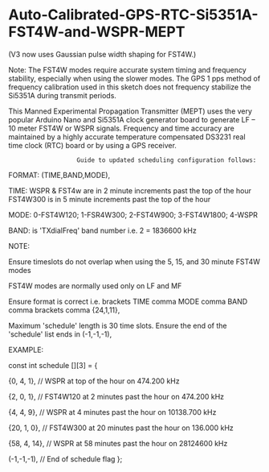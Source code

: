 # Auto-Calibrated-GPS-RTC-Si5351A-FST4W-and-WSPR-MEPT

(V3 now uses Gaussian pulse width shaping for FST4W.)

Note: The FST4W modes require accurate system timing and frequency stability, especially when using the slower modes. The GPS 1 pps method of frequency calibration used in this sketch does not frequency stabilize the Si5351A during transmit periods. 

This Manned Experimental Propagation Transmitter (MEPT) uses the very popular Arduino Nano and Si5351A clock generator board to generate LF – 10 meter FST4W or WSPR signals. Frequency and time accuracy are maintained by a highly accurate temperature compensated DS3231 real time clock (RTC) board or by using a GPS receiver.


                       Guide to updated scheduling configuration follows:

  FORMAT:    (TIME,BAND,MODE),

  TIME:    WSPR & FST4w are in 2 minute increments past the top of the hour
           FST4W300 is in 5 minute increments past the top of the hour

  MODE:    0-FST4W120; 1-FSR4W300; 2-FST4W900; 3-FST4W1800; 4-WSPR

  BAND:    is 'TXdialFreq' band number  i.e. 2 = 1836600 kHz



  NOTE: 
  
  Ensure timeslots do not overlap when using the 5, 15, and 30 minute FST4W modes

  FST4W modes are normally used only on LF and MF

  Ensure format is correct
  i.e. brackets TIME comma MODE comma BAND comma brackets comma {24,1,11},

  Maximum 'schedule' length is 30 time slots.
  Ensure the end of the 'schedule' list ends in (-1,-1,-1),



  EXAMPLE:

  const int schedule [][3] = {
  
  {0, 4, 1},   // WSPR at top of the hour on 474.200 kHz
  
  {2, 0, 1},   // FST4W120 at 2 minutes past the hour on 474.200 kHz
  
  {4, 4, 9},   // WSPR at 4 minutes past the hour on 10138.700 kHz
  
  {20, 1, 0},  // FST4W300 at 20 minutes past the hour on 136.000 kHz
  
  {58, 4, 14}, // WSPR at 58 minutes past the hour on 28124600 kHz
  
  (-1,-1,-1),  // End of schedule flag
  };
 
